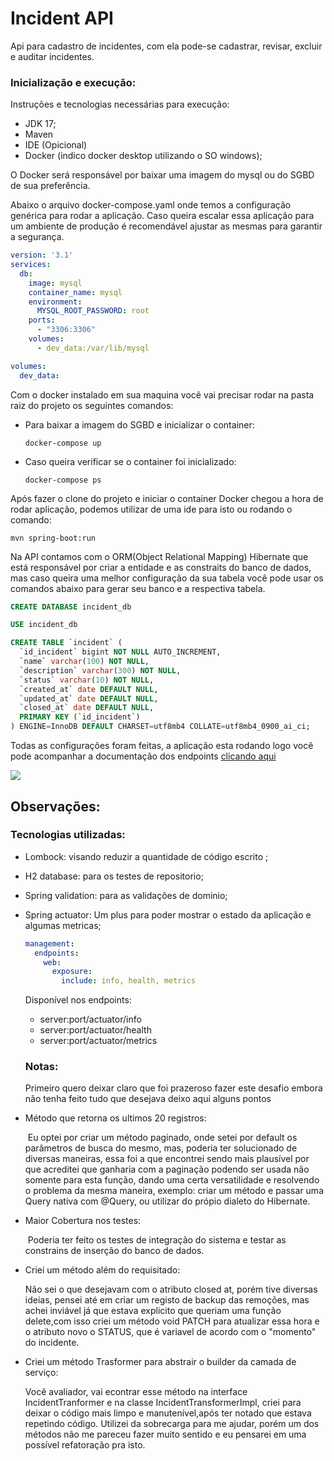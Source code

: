 # Incident API

Api para cadastro de incidentes, com ela pode-se cadastrar, revisar, excluir e auditar incidentes.



### Inicialização e execução:

Instruções e tecnologias necessárias para execução:

- JDK 17;
- Maven
- IDE (Opicional)
- Docker (indico docker desktop utilizando o SO windows);

O Docker será responsável por baixar uma imagem do mysql ou do SGBD de sua preferência. 

Abaixo o arquivo docker-compose.yaml onde temos a configuração genérica para rodar a aplicação. Caso queira escalar essa aplicação para um ambiente de produção é recomendável ajustar as mesmas para garantir a segurança.

```yaml
version: '3.1'
services:
  db:
    image: mysql
    container_name: mysql
    environment:
      MYSQL_ROOT_PASSWORD: root
    ports:
      - "3306:3306"
    volumes:
      - dev_data:/var/lib/mysql

volumes:
  dev_data:
```



Com o docker instalado em sua maquina você vai precisar rodar na pasta raiz do projeto os seguintes comandos:

- Para baixar a imagem do SGBD e inicializar o container:

  ```shell
  docker-compose up 
  ```

- Caso queira verificar se o container foi inicializado:

  ```shell
  docker-compose ps
  ```

  

Após fazer o clone do projeto e iniciar o container Docker chegou a hora de rodar aplicação, podemos utilizar de uma ide para isto ou rodando o comando:

```shell
mvn spring-boot:run
```



Na API contamos com o ORM(Object Relational Mapping) Hibernate que está responsável por criar a entidade e as constraits do banco de dados, mas caso queira uma melhor configuração da sua tabela você pode usar  os comandos abaixo para gerar seu banco e a respectiva tabela.

```sql
CREATE DATABASE incident_db

USE incident_db

CREATE TABLE `incident` (
  `id_incident` bigint NOT NULL AUTO_INCREMENT,
  `name` varchar(100) NOT NULL,
  `description` varchar(300) NOT NULL,
  `status` varchar(10) NOT NULL,
  `created_at` date DEFAULT NULL,
  `updated_at` date DEFAULT NULL,
  `closed_at` date DEFAULT NULL,
  PRIMARY KEY (`id_incident`)
) ENGINE=InnoDB DEFAULT CHARSET=utf8mb4 COLLATE=utf8mb4_0900_ai_ci;

```



Todas as configurações foram feitas, a aplicação esta rodando logo você pode acompanhar a documentação dos endpoints [clicando aqui]( http://localhost:8080/swagger-ui/index.html#)

![](https://media.giphy.com/media/X5teVOTidUW1xQO1kg/giphy.gif)



## Observações:

### Tecnologias utilizadas:

- Lombock: visando reduzir a quantidade de código escrito ;

- H2 database: para os testes de repositorio;

- Spring validation: para as validações de dominio;

- Spring actuator: Um plus para poder mostrar o estado da aplicação e algumas metricas;

  ```yaml
  management:
    endpoints:
      web:
        exposure:
          include: info, health, metrics
  ```

  Disponível nos endpoints:

  - server:port/actuator/info
  - server:port/actuator/health
  - server:port/actuator/metrics

  

  ### Notas:

  Primeiro quero deixar claro que foi prazeroso fazer este desafio embora não tenha feito tudo que desejava deixo aqui alguns pontos

  

- Método que retorna os ultimos 20 registros:

    ​	Eu optei por criar um método paginado, onde setei por default os parâmetros de busca do mesmo, mas, poderia ter solucionado 	de diversas maneiras, essa foi a que encontrei sendo mais plausível por que acreditei que ganharia com a paginação podendo 	ser usada não somente para esta função, dando uma certa versatilidade e resolvendo o problema da mesma maneira, exemplo: 	criar um método e passar uma Query nativa com @Query, ou utilizar do própio dialeto do Hibernate.

    

- Maior Cobertura nos testes:
  
   ​	Poderia ter feito os testes de integração do sistema e testar as constrains de inserção do banco de dados.

  
  
- Criei um método além do requisitado:
	
  Não sei o que desejavam com o atributo closed at, porém tive diversas ideias, pensei até em criar um registo de backup das remoções, mas achei inviável já que estava explicito que queriam uma função delete,com isso criei um método void PATCH para atualizar essa hora e o atributo novo o STATUS, que é variavel de acordo com o "momento" do incidente.
  
  
  
- Criei um método Trasformer para abstrair o builder da camada de serviço:
	
	Você avaliador, vai econtrar esse método na interface IncidentTranformer e na classe IncidentTransformerImpl, criei para deixar o código mais limpo e manutenível,após ter  notado que estava repetindo código. 
  Utilizei da sobrecarga para me ajudar, porém um dos métodos não me pareceu fazer muito sentido e eu pensarei em uma possível refatoração pra isto.
  
  
  
  
  
  
  
  
  
  
  
  
  
  
  
  
  
  
  
  
  
  
  
  
  
  

